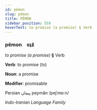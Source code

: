 ```yaml
---
id: pëmon
slug: pëmon
title: PËMON
sidebar_position: 559
hoverText: to promise (a promise) § Verb
---
```


### pëmon&emsp;<span kind="abugida">ʋʇƶ̃</span>

*to promise (a promise)* **§** Verb

**Verb**: to promise (to)

**Noun**: a promise

**Modifier**: promisable

Persian پیمان peymân /pejˈmɒːn/

*Indo-Iranian Language Family*